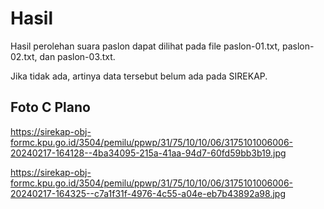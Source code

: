 # Hasil

Hasil perolehan suara paslon dapat dilihat pada file paslon-01.txt, paslon-02.txt, dan paslon-03.txt.

Jika tidak ada, artinya data tersebut belum ada pada SIREKAP.

## Foto C Plano

https://sirekap-obj-formc.kpu.go.id/3504/pemilu/ppwp/31/75/10/10/06/3175101006006-20240217-164128--4ba34095-215a-41aa-94d7-60fd59bb3b19.jpg

https://sirekap-obj-formc.kpu.go.id/3504/pemilu/ppwp/31/75/10/10/06/3175101006006-20240217-164325--c7a1f31f-4976-4c55-a04e-eb7b43892a98.jpg
